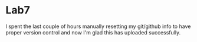 # Lab7

I spent the last couple of hours manually resetting my git/github info to have proper version control and now I'm glad this has uploaded successfully.
